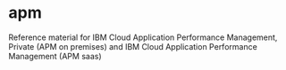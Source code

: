 # apm
Reference material for IBM Cloud Application Performance Management, Private (APM on premises) and IBM Cloud Application Performance Management (APM saas)
